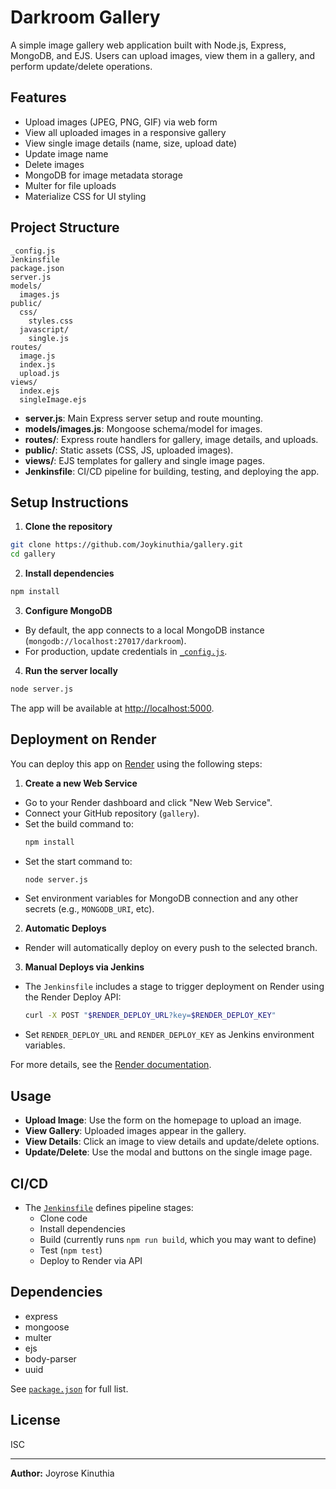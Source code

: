 # Darkroom Gallery

A simple image gallery web application built with Node.js, Express, MongoDB, and EJS. Users can upload images, view them in a gallery, and perform update/delete operations.

## Features

- Upload images (JPEG, PNG, GIF) via web form
- View all uploaded images in a responsive gallery
- View single image details (name, size, upload date)
- Update image name
- Delete images
- MongoDB for image metadata storage
- Multer for file uploads
- Materialize CSS for UI styling

## Project Structure

```
_config.js
Jenkinsfile
package.json
server.js
models/
  images.js
public/
  css/
    styles.css
  javascript/
    single.js
routes/
  image.js
  index.js
  upload.js
views/
  index.ejs
  singleImage.ejs
```

- **server.js**: Main Express server setup and route mounting.
- **models/images.js**: Mongoose schema/model for images.
- **routes/**: Express route handlers for gallery, image details, and uploads.
- **public/**: Static assets (CSS, JS, uploaded images).
- **views/**: EJS templates for gallery and single image pages.
- **Jenkinsfile**: CI/CD pipeline for building, testing, and deploying the app.


## Setup Instructions

1. **Clone the repository**
  ```sh
  git clone https://github.com/Joykinuthia/gallery.git
  cd gallery
  ```

2. **Install dependencies**
  ```sh
  npm install
  ```

3. **Configure MongoDB**
  - By default, the app connects to a local MongoDB instance (`mongodb://localhost:27017/darkroom`).
  - For production, update credentials in [`_config.js`](./_config.js).

4. **Run the server locally**
  ```sh
  node server.js
  ```
  The app will be available at [http://localhost:5000](http://localhost:5000).

## Deployment on Render

You can deploy this app on [Render](https://render.com) using the following steps:

1. **Create a new Web Service**
  - Go to your Render dashboard and click "New Web Service".
  - Connect your GitHub repository (`gallery`).
  - Set the build command to:
    ```sh
    npm install
    ```
  - Set the start command to:
    ```sh
    node server.js
    ```
  - Set environment variables for MongoDB connection and any other secrets (e.g., `MONGODB_URI`, etc).

2. **Automatic Deploys**
  - Render will automatically deploy on every push to the selected branch.

3. **Manual Deploys via Jenkins**
  - The `Jenkinsfile` includes a stage to trigger deployment on Render using the Render Deploy API:
    ```sh
    curl -X POST "$RENDER_DEPLOY_URL?key=$RENDER_DEPLOY_KEY"
    ```
  - Set `RENDER_DEPLOY_URL` and `RENDER_DEPLOY_KEY` as Jenkins environment variables.

For more details, see the [Render documentation](https://render.com/docs/deploy-web-services).

## Usage

- **Upload Image**: Use the form on the homepage to upload an image.
- **View Gallery**: Uploaded images appear in the gallery.
- **View Details**: Click an image to view details and update/delete options.
- **Update/Delete**: Use the modal and buttons on the single image page.

## CI/CD

- The [`Jenkinsfile`](./Jenkinsfile) defines pipeline stages:
  - Clone code
  - Install dependencies
  - Build (currently runs `npm run build`, which you may want to define)
  - Test (`npm test`)
  - Deploy to Render via API

## Dependencies

- express
- mongoose
- multer
- ejs
- body-parser
- uuid

See [`package.json`](./package.json) for full list.

## License

ISC

---

**Author:** Joyrose Kinuthia

